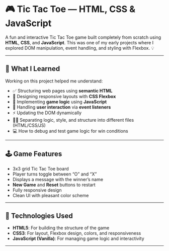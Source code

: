 # 🎮 Tic Tac Toe — HTML, CSS & JavaScript

A fun and interactive Tic Tac Toe game built completely from scratch using **HTML**, **CSS**, and **JavaScript**. This was one of my early projects where I explored DOM manipulation, event handling, and styling with Flexbox. 💡

---

## 📌 What I Learned

Working on this project helped me understand:

- ✅ Structuring web pages using **semantic HTML**
- 🎨 Designing responsive layouts with **CSS Flexbox**
- 🔁 Implementing **game logic** using **JavaScript**
- 🧠 Handling **user interaction** via **event listeners**
- ⚡ Updating the DOM dynamically
- 👨‍🏫 Separating logic, style, and structure into different files (HTML/CSS/JS)
- 💻 How to debug and test game logic for win conditions

---

## 🕹️ Game Features

- 3x3 grid Tic Tac Toe board
- Player turns toggle between “O” and “X”
- Displays a message with the winner’s name
- **New Game** and **Reset** buttons to restart
- Fully responsive design
- Clean UI with pleasant color scheme

---

## 🔧 Technologies Used

- **HTML5**: For building the structure of the game  
- **CSS3**: For layout, Flexbox design, colors, and responsiveness  
- **JavaScript (Vanilla)**: For managing game logic and interactivity

---
